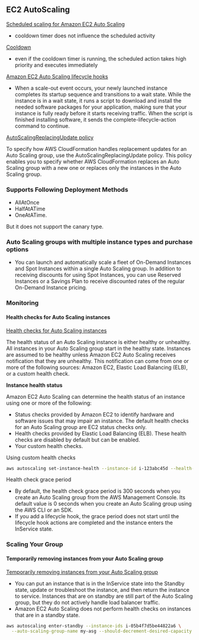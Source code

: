 ## EC2 AutoScaling

[Scheduled scaling for Amazon EC2 Auto Scaling](https://docs.aws.amazon.com/autoscaling/ec2/userguide/schedule_time.html)

- cooldown timer does not influence the scheduled activity

[Cooldown](https://docs.aws.amazon.com/autoscaling/ec2/userguide/Cooldown.html)

- even if the cooldown timer is running, the scheduled action takes high priority and executes immediately

[Amazon EC2 Auto Scaling lifecycle hooks](https://docs.aws.amazon.com/autoscaling/ec2/userguide/lifecycle-hooks.html)

- When a scale-out event occurs, your newly launched instance completes its startup sequence and transitions to a wait state. While the instance is in a wait state, it runs a script to download and install the needed software packages for your application, making sure that your instance is fully ready before it starts receiving traffic. When the script is finished installing software, it sends the complete-lifecycle-action command to continue.

[AutoScalingReplacingUpdate policy](https://docs.aws.amazon.com/AWSCloudFormation/latest/UserGuide/aws-attribute-updatepolicy.html)

To specify how AWS CloudFormation handles replacement updates for an Auto Scaling group, use the AutoScalingReplacingUpdate policy. This policy enables you to specify whether AWS CloudFormation replaces an Auto Scaling group with a new one or replaces only the instances in the Auto Scaling group.


### Supports Following Deployment Methods

- AllAtOnce
- HalfAtATime
- OneAtATime. 


But it does not support the canary type.

### Auto Scaling groups with multiple instance types and purchase options

- You can launch and automatically scale a fleet of On-Demand Instances and Spot Instances within a single Auto Scaling group. In addition to receiving discounts for using Spot Instances, you can use Reserved Instances or a Savings Plan to receive discounted rates of the regular On-Demand Instance pricing.

### Monitoring

#### Health checks for Auto Scaling instances

[Health checks for Auto Scaling instances](https://docs.aws.amazon.com/autoscaling/ec2/userguide/healthcheck.html)

The health status of an Auto Scaling instance is either healthy or unhealthy. All instances in your Auto Scaling group start in the healthy state. Instances are assumed to be healthy unless Amazon EC2 Auto Scaling receives notification that they are unhealthy. This notification can come from one or more of the following sources: Amazon EC2, Elastic Load Balancing (ELB), or a custom health check.

**Instance health status**

Amazon EC2 Auto Scaling can determine the health status of an instance using one or more of the following:

- Status checks provided by Amazon EC2 to identify hardware and software issues that may impair an instance. The default health checks for an Auto Scaling group are EC2 status checks only.
- Health checks provided by Elastic Load Balancing (ELB). These health checks are disabled by default but can be enabled.
- Your custom health checks.

Using custom health checks

```bash
aws autoscaling set-instance-health --instance-id i-123abc45d --health-status Unhealthy
```

Health check grace period

- By default, the health check grace period is 300 seconds when you create an Auto Scaling group from the AWS Management Console. Its default value is 0 seconds when you create an Auto Scaling group using the AWS CLI or an SDK.
- If you add a lifecycle hook, the grace period does not start until the lifecycle hook actions are completed and the instance enters the InService state.


### Scaling Your Group

#### Temporarily removing instances from your Auto Scaling group

[Temporarily removing instances from your Auto Scaling group](https://docs.aws.amazon.com/autoscaling/ec2/userguide/as-enter-exit-standby.html)

- You can put an instance that is in the InService state into the Standby state, update or troubleshoot the instance, and then return the instance to service. Instances that are on standby are still part of the Auto Scaling group, but they do not actively handle load balancer traffic.
- Amazon EC2 Auto Scaling does not perform health checks on instances that are in a standby state.

```bash
aws autoscaling enter-standby --instance-ids i-05b4f7d5be44822a6 \
  --auto-scaling-group-name my-asg --should-decrement-desired-capacity
```